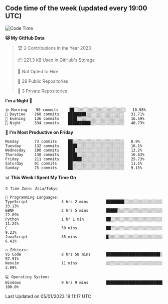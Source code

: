## Code time of the week (updated every 19:00 UTC)

<!--START_SECTION:waka-->
![Code Time](http://img.shields.io/badge/Code%20Time-1%2C466%20hrs%2025%20mins-blue)

**🐱 My GitHub Data** 

> 🏆 2 Contributions in the Year 2023
 > 
> 📦 221.3 kB Used in GitHub's Storage 
 > 
> 🚫 Not Opted to Hire
 > 
> 📜 29 Public Repositories 
 > 
> 🔑 3 Private Repositories  
 > 
**I'm a Night 🦉** 

```text
🌞 Morning    90 commits     ██░░░░░░░░░░░░░░░░░░░░░░░   10.98% 
🌆 Daytime    260 commits    ████████░░░░░░░░░░░░░░░░░   31.71% 
🌃 Evening    136 commits    ████░░░░░░░░░░░░░░░░░░░░░   16.59% 
🌙 Night      334 commits    ██████████░░░░░░░░░░░░░░░   40.73%

```
📅 **I'm Most Productive on Friday** 

```text
Monday       73 commits     ██░░░░░░░░░░░░░░░░░░░░░░░   8.9% 
Tuesday      132 commits    ████░░░░░░░░░░░░░░░░░░░░░   16.1% 
Wednesday    100 commits    ███░░░░░░░░░░░░░░░░░░░░░░   12.2% 
Thursday     138 commits    ████░░░░░░░░░░░░░░░░░░░░░   16.83% 
Friday       211 commits    ██████░░░░░░░░░░░░░░░░░░░   25.73% 
Saturday     91 commits     ██░░░░░░░░░░░░░░░░░░░░░░░   11.1% 
Sunday       75 commits     ██░░░░░░░░░░░░░░░░░░░░░░░   9.15%

```


📊 **This Week I Spent My Time On** 

```text
⌚︎ Time Zone: Asia/Tokyo

💬 Programming Languages: 
TypeScript               3 hrs 2 mins        ████████░░░░░░░░░░░░░░░░░   33.13% 
EBNF                     2 hrs 5 mins        █████░░░░░░░░░░░░░░░░░░░░   22.89% 
Python                   1 hr 1 min          ██░░░░░░░░░░░░░░░░░░░░░░░   11.24% 
C                        50 mins             ██░░░░░░░░░░░░░░░░░░░░░░░   9.23% 
JavaScript               35 mins             █░░░░░░░░░░░░░░░░░░░░░░░░   6.41%

🔥 Editors: 
VS Code                  8 hrs 58 mins       ████████████████████████░   97.91% 
Neovim                   11 mins             ░░░░░░░░░░░░░░░░░░░░░░░░░   2.09%

💻 Operating System: 
Windows                  9 hrs 9 mins        █████████████████████████   100.0%

```


 Last Updated on 05/01/2023 19:11:17 UTC
<!--END_SECTION:waka-->